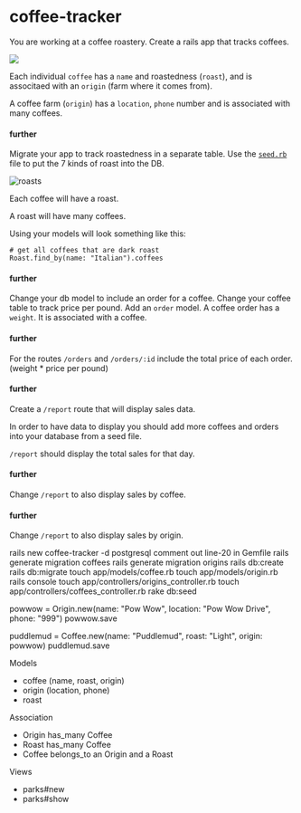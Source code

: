 # coffee-tracker


You are working at a coffee roastery. Create a rails app that tracks coffees.

![](https://media.giphy.com/media/l3vQXT6nQkKK7LkVG/giphy.gif)

Each individual `coffee` has a `name` and roastedness (`roast`), and is associtaed with an `origin` (farm where it comes from).

A coffee farm (`origin`) has a `location`, `phone` number and is associated with many coffees.

#### further
Migrate your app to track roastedness in a separate table. Use the [`seed.rb`](https://edgeguides.rubyonrails.org/active_record_migrations.html#migrations-and-seed-data) file to put the 7 kinds of roast into the DB. 

![roasts](https://cdn6.bigcommerce.com/s-s60y10i2/product_images/uploaded_images/roast-comparison-chart.jpg?t=1469215177)

Each coffee will have a roast.

A roast will have many coffees.

Using your models will look something like this:

```
# get all coffees that are dark roast
Roast.find_by(name: "Italian").coffees
```

#### further 
Change your db model to include an order for a coffee. Change your coffee table to track price per pound. Add an `order` model. A coffee order has a `weight`. It is associated with a coffee.

#### further
For the routes `/orders` and `/orders/:id` include the total price of each order. (weight * price per pound)

#### further
Create a `/report` route that will display sales data.

In order to have data to display you should add more coffees and orders into your database from a seed file.

`/report` should display the total sales for that day. 

#### further
Change `/report` to also display sales by coffee.

#### further
Change `/report` to also display sales by origin.


rails new coffee-tracker -d postgresql
comment out line-20 in Gemfile
rails generate migration coffees
rails generate migration origins
rails db:create
rails db:migrate
touch app/models/coffee.rb
touch app/models/origin.rb
rails console
touch app/controllers/origins_controller.rb
touch app/controllers/coffees_controller.rb
rake db:seed

powwow = Origin.new(name: "Pow Wow", location: "Pow Wow Drive", phone: "999")
powwow.save

puddlemud = Coffee.new(name: "Puddlemud", roast: "Light", origin: powwow)
puddlemud.save

Models
- coffee (name, roast, origin)
- origin (location, phone)
- roast 

Association
- Origin has_many Coffee
- Roast has_many Coffee
- Coffee belongs_to an Origin and a Roast

Views
- parks#new
- parks#show


